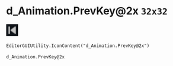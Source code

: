 # d_Animation.PrevKey@2x `32x32`
<img src="/img/d_Animation.PrevKey.png" width=32 height=32>

``` CSharp
EditorGUIUtility.IconContent("d_Animation.PrevKey@2x")
```
```
d_Animation.PrevKey@2x
```
